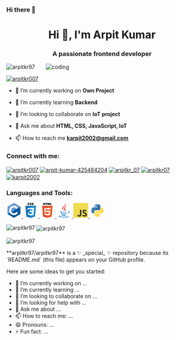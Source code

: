 ### Hi there 👋

<h1 align="center">Hi 👋, I'm Arpit Kumar</h1>
<h3 align="center">A passionate frontend developer</h3>
<img align="right" alt="coding" width="400" src="https://cdn.dribbble.com/users/1162077/screenshots/3848914/programmer.gif"

<p align="left"> <img src="https://komarev.com/ghpvc/?username=arpitkr97&label=Profile%20views&color=0e75b6&style=flat" alt="arpitkr97" /> </p>

<p align="left"> <a href="https://twitter.com/arpitkr007" target="blank"><img src="https://img.shields.io/twitter/follow/arpitkr007?logo=twitter&style=for-the-badge" alt="arpitkr007" /></a> </p>

- 🔭 I’m currently working on **Own Project**

- 🌱 I’m currently learning **Backend**

- 👯 I’m looking to collaborate on **IoT project**

- 💬 Ask me about **HTML, CSS, JavaScript, IoT**

- 📫 How to reach me **karpit2002@gmail.com**

<h3 align="left">Connect with me:</h3>
<p align="left">
<a href="https://twitter.com/arpitkr007" target="blank"><img align="center" src="https://raw.githubusercontent.com/rahuldkjain/github-profile-readme-generator/master/src/images/icons/Social/twitter.svg" alt="arpitkr007" height="30" width="40" /></a>
<a href="https://linkedin.com/in/arpit-kumar-425484204" target="blank"><img align="center" src="https://raw.githubusercontent.com/rahuldkjain/github-profile-readme-generator/master/src/images/icons/Social/linked-in-alt.svg" alt="arpit-kumar-425484204" height="30" width="40" /></a>
<a href="https://instagram.com/arpitkr_07" target="blank"><img align="center" src="https://raw.githubusercontent.com/rahuldkjain/github-profile-readme-generator/master/src/images/icons/Social/instagram.svg" alt="arpitkr_07" height="30" width="40" /></a>
<a href="https://hashnode.com/arpitkr07" target="blank"><img align="center" src="https://raw.githubusercontent.com/rahuldkjain/github-profile-readme-generator/master/src/images/icons/Social/hashnode.svg" alt="arpitkr07" height="30" width="40" /></a>
<a href="https://www.hackerrank.com/karpit2002" target="blank"><img align="center" src="https://raw.githubusercontent.com/rahuldkjain/github-profile-readme-generator/master/src/images/icons/Social/hackerrank.svg" alt="karpit2002" height="30" width="40" /></a>
</p>

<h3 align="left">Languages and Tools:</h3>
<p align="left"> <a href="https://www.cprogramming.com/" target="_blank" rel="noreferrer"> <img src="https://raw.githubusercontent.com/devicons/devicon/master/icons/c/c-original.svg" alt="c" width="40" height="40"/> </a> <a href="https://www.w3schools.com/css/" target="_blank" rel="noreferrer"> <img src="https://raw.githubusercontent.com/devicons/devicon/master/icons/css3/css3-original-wordmark.svg" alt="css3" width="40" height="40"/> </a> <a href="https://www.w3.org/html/" target="_blank" rel="noreferrer"> <img src="https://raw.githubusercontent.com/devicons/devicon/master/icons/html5/html5-original-wordmark.svg" alt="html5" width="40" height="40"/> </a> <a href="https://www.java.com" target="_blank" rel="noreferrer"> <img src="https://raw.githubusercontent.com/devicons/devicon/master/icons/java/java-original.svg" alt="java" width="40" height="40"/> </a> <a href="https://developer.mozilla.org/en-US/docs/Web/JavaScript" target="_blank" rel="noreferrer"> <img src="https://raw.githubusercontent.com/devicons/devicon/master/icons/javascript/javascript-original.svg" alt="javascript" width="40" height="40"/> </a> <a href="https://www.python.org" target="_blank" rel="noreferrer"> <img src="https://raw.githubusercontent.com/devicons/devicon/master/icons/python/python-original.svg" alt="python" width="40" height="40"/> </a> </p>

<p><img align="left" src="https://github-readme-stats.vercel.app/api/top-langs?username=arpitkr97&show_icons=true&locale=en&layout=compact" alt="arpitkr97" /></p>

<p>&nbsp;<img align="center" src="https://github-readme-stats.vercel.app/api?username=arpitkr97&show_icons=true&locale=en" alt="arpitkr97" /></p>

<p><img align="center" src="https://github-readme-streak-stats.herokuapp.com/?user=arpitkr97&" alt="arpitkr97" /></p>
**arpitkr97/arpitkr97** is a ✨ _special_ ✨ repository because its `README.md` (this file) appears on your GitHub profile.

Here are some ideas to get you started:

- 🔭 I’m currently working on ...
- 🌱 I’m currently learning ...
- 👯 I’m looking to collaborate on ...
- 🤔 I’m looking for help with ...
- 💬 Ask me about ...
- 📫 How to reach me: ...
- 😄 Pronouns: ...
- ⚡ Fun fact: ...

